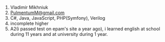 1. Vladimir Mikhniuk
2. PulmentumM@gmail.com
4. C#, Java, JavaScript, PHP(Symfony), Verilog
7. incomplete higher
8. А2(i passed test on epam's site a year ago), i learned english at school during 11 years and at university during 1 year.